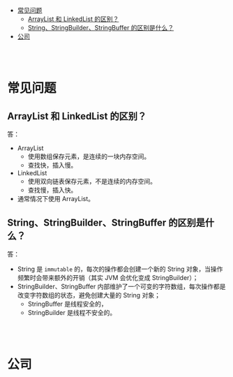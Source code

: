 - [常见问题](#常见问题)
  - [ArrayList 和 LinkedList 的区别？](#arraylist-和-linkedlist-的区别)
  - [String、StringBuilder、StringBuffer 的区别是什么？](#stringstringbuilderstringbuffer-的区别是什么)
- [公司](#公司)


</br></br>


# 常见问题
## ArrayList 和 LinkedList 的区别？
答：
- ArrayList
  - 使用数组保存元素，是连续的一块内存空间。
  - 查找快，插入慢。
- LinkedList
  - 使用双向链表保存元素，不是连续的内存空间。
  - 查找慢，插入快。
- 通常情况下使用 ArrayList。

## String、StringBuilder、StringBuffer 的区别是什么？
答：
- String 是 `immutable` 的，每次的操作都会创建一个新的 String 对象，当操作频繁时会带来额外的开销（其实 JVM 会优化变成 StringBuilder）；
- StringBuilder、StringBuffer 内部维护了一个可变的字符数组，每次操作都是改变字符数组的状态，避免创建大量的 String 对象；
  - StringBuffer 是线程安全的，
  - StringBuilder 是线程不安全的。


</br></br>


# 公司